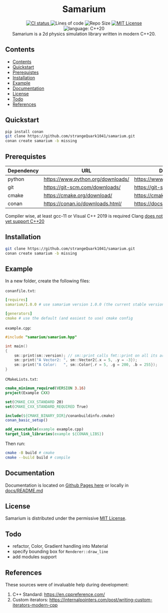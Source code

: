 <h1 align="center">Samarium</h1>

<p align="center">
    <a href="https://github.com/strangeQuark1041/samarium/actions">
         <img alt="CI status" src="https://github.com/strangeQuark1041/samarium/actions/workflows/build.yml/badge.svg">
    </a>
    <img alt="Lines of code" src="https://img.shields.io/tokei/lines/github/strangeQuark1041/samarium">
    <img alt="Repo Size" src="https://img.shields.io/github/repo-size/strangeQuark1041/samarium">
    <a href="https://github.com/strangeQuark1041/samarium/blob/main/LICENSE.md">
         <img alt="MIT License" src="https://img.shields.io/badge/license-MIT-yellow">
    </a>
    <img alt="language: C++20" src="https://img.shields.io/badge/language-C%2B%2B20-yellow">
    <br>
    Samarium is a 2d physics simulation library written in modern C++20.
</p>

## Contents

- [Contents](#contents)
- [Quickstart](#quickstart)
- [Prerequistes](#prerequistes)
- [Installation](#installation)
- [Example](#example)
- [Documentation](#documentation)
- [License](#license)
- [Todo](#todo)
- [References](#references)

## Quickstart

```sh
pip install conan
git clone https://github.com/strangeQuark1041/samarium.git
conan create samarium -b missing
```

## Prerequistes

| Dependency | URL | Documentation |
| ---        | --- | --- |
| python     | <https://www.python.org/downloads/> | https://www.python.org/doc/ |
| git        | <https://git-scm.com/downloads/> | https://git-scm.com/docs/ |
| cmake      | <https://cmake.org/download/> | https://cmake.org/cmake/help/latest/ |
| conan      | <https://conan.io/downloads.html/> | https://docs.conan.io/en/latest/ |

Compiler wise, at least gcc-11 or Visual C++ 2019 is required
Clang [does not yet support C++20](https://clang.llvm.org/cxx_status.html#cxx20)

## Installation

```sh
git clone https://github.com/strangeQuark1041/samarium.git
conan create samarium -b missing
```

## Example

In a new folder, create the following files:

`conanfile.txt`:

```Yaml
[requires]
samarium/1.0.0 # use samarium version 1.0.0 (the current stable version)

[generators]
cmake # use the default (and easiest to use) cmake config
```

`example.cpp`:

```cpp
#include "samarium/samarium.hpp"

int main()
{
    sm::print(sm::version); // sm::print calls fmt::print on all its args
    sm::print("A Vector2: ", sm::Vector2{.x = 5, .y = -3});
    sm::print("A Color:   ", sm::Color{.r = 5, .g = 200, .b = 255});
}
```

`CMakeLists.txt`:

```cmake
cmake_minimum_required(VERSION 3.16)
project(Example CXX)

set(CMAKE_CXX_STANDARD 20)
set(CMAKE_CXX_STANDARD_REQUIRED True)

include(${CMAKE_BINARY_DIR}/conanbuildinfo.cmake)
conan_basic_setup()

add_executable(example example.cpp)
target_link_libraries(example ${CONAN_LIBS})
```

Then run:
```sh
cmake -B build # cmake
cmake --build build # compile
```

## Documentation

Documentation is located on [Github Pages here](https://strangequark1041.github.io/samarium/) or locally in  [docs/README.md](docs/README.md)

## License

Samarium is distributed under the permissive [MIT License](LICENSE.md).

## Todo

- refactor, Color, Gradient handling into Material
- specify bounding box for `Renderer::draw_line`
- add modules support

## References

These sources were of invaluable help during development:

1. C++ Standard: https://en.cppreference.com/
2. Custom iterators: https://internalpointers.com/post/writing-custom-iterators-modern-cpp
